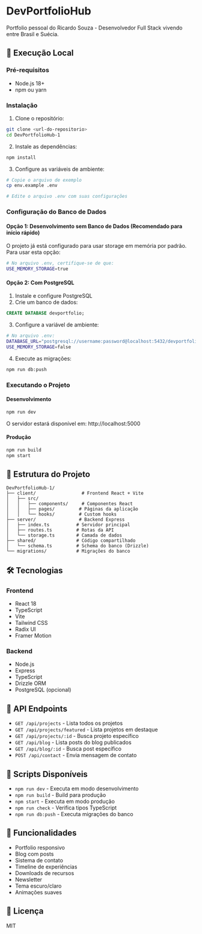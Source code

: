 # DevPortfolioHub

Portfolio pessoal do Ricardo Souza - Desenvolvedor Full Stack vivendo entre Brasil e Suécia.

## 🚀 Execução Local

### Pré-requisitos

- Node.js 18+ 
- npm ou yarn

### Instalação

1. Clone o repositório:
```bash
git clone <url-do-repositorio>
cd DevPortfolioHub-1
```

2. Instale as dependências:
```bash
npm install
```

3. Configure as variáveis de ambiente:
```bash
# Copie o arquivo de exemplo
cp env.example .env

# Edite o arquivo .env com suas configurações
```

### Configuração do Banco de Dados

#### Opção 1: Desenvolvimento sem Banco de Dados (Recomendado para início rápido)

O projeto já está configurado para usar storage em memória por padrão. Para usar esta opção:

```bash
# No arquivo .env, certifique-se de que:
USE_MEMORY_STORAGE=true
```

#### Opção 2: Com PostgreSQL

1. Instale e configure PostgreSQL
2. Crie um banco de dados:
```sql
CREATE DATABASE devportfolio;
```

3. Configure a variável de ambiente:
```bash
# No arquivo .env:
DATABASE_URL="postgresql://username:password@localhost:5432/devportfolio"
USE_MEMORY_STORAGE=false
```

4. Execute as migrações:
```bash
npm run db:push
```

### Executando o Projeto

#### Desenvolvimento
```bash
npm run dev
```

O servidor estará disponível em: http://localhost:5000

#### Produção
```bash
npm run build
npm start
```

## 📁 Estrutura do Projeto

```
DevPortfolioHub-1/
├── client/                 # Frontend React + Vite
│   ├── src/
│   │   ├── components/     # Componentes React
│   │   ├── pages/         # Páginas da aplicação
│   │   └── hooks/         # Custom hooks
├── server/                # Backend Express
│   ├── index.ts          # Servidor principal
│   ├── routes.ts         # Rotas da API
│   └── storage.ts        # Camada de dados
├── shared/               # Código compartilhado
│   └── schema.ts         # Schema do banco (Drizzle)
└── migrations/           # Migrações do banco
```

## 🛠️ Tecnologias

### Frontend
- React 18
- TypeScript
- Vite
- Tailwind CSS
- Radix UI
- Framer Motion

### Backend
- Node.js
- Express
- TypeScript
- Drizzle ORM
- PostgreSQL (opcional)

## 📝 API Endpoints

- `GET /api/projects` - Lista todos os projetos
- `GET /api/projects/featured` - Lista projetos em destaque
- `GET /api/projects/:id` - Busca projeto específico
- `GET /api/blog` - Lista posts do blog publicados
- `GET /api/blog/:id` - Busca post específico
- `POST /api/contact` - Envia mensagem de contato

## 🔧 Scripts Disponíveis

- `npm run dev` - Executa em modo desenvolvimento
- `npm run build` - Build para produção
- `npm start` - Executa em modo produção
- `npm run check` - Verifica tipos TypeScript
- `npm run db:push` - Executa migrações do banco

## 🌟 Funcionalidades

- Portfolio responsivo
- Blog com posts
- Sistema de contato
- Timeline de experiências
- Downloads de recursos
- Newsletter
- Tema escuro/claro
- Animações suaves

## 📄 Licença

MIT 